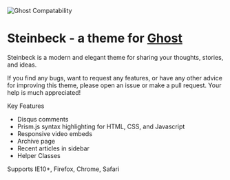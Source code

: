 ![Ghost Compatability](http://img.shields.io/badge/Compatible%20with%20Ghost-v0.7.x-brightgreen.svg)

# Steinbeck - a theme for [Ghost](http://github.com/tryghost/ghost)

Steinbeck is a modern and elegant theme for sharing your thoughts, stories, and ideas.

If you find any bugs, want to request any features, or have any other advice for improving this theme, please open an issue or make a pull request. Your help is much appreciated!

Key Features

- Disqus comments
- Prism.js syntax highlighting for HTML, CSS, and Javascript
- Responsive video embeds
- Archive page
- Recent articles in sidebar
- Helper Classes

Supports IE10+, Firefox, Chrome, Safari